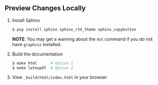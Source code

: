 Preview Changes Locally
------------------------

1. Install Sphinx

   ```bash
   $ pip install sphinx sphinx_rtd_theme sphinx_copybutton
   ```
   
   **NOTE**: You may get a warning about the `dot` command if you do not have
   `graphviz` installed.

1. Build the documentation

   ```bash
   $ make html      # Option 1
   $ make latexpdf  # Option 2
   ```

1. View `_build/html/index.html` in your browser
